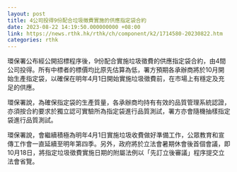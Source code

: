 ```yaml
---
layout: post
title: 4公司投得9份配合垃圾徵費實施的供應指定袋合約
date: 2023-08-22 14:19:50.000000000 +08:00
link: https://news.rthk.hk/rthk/ch/component/k2/1714580-20230822.htm
categories: rthk
---
```


環保署公布經公開招標程序後，9份配合實施垃圾徵費的供應指定袋合約，由4間公司投得。所有中標者的標價均比原先估算為低，署方預期各承辦商將於10月開始生產指定袋，以確保在明年4月1日開始實施垃圾徵費前，在市場上有穩定及充足的供應。

環保署說，為確保指定袋的生產質量，各承辦商均持有有效的品質管理系統認證，亦須按合約要求於獨立認可實驗所為指定袋進行品質測試，署方亦會隨機抽樣指定袋進行品質測試。

環保署說，會繼續積極為明年4月1日實施垃圾收費做好準備工作，公眾教育和宣傳工作會一直延續至明年第四季。另外，政府將於立法會暑期休會後首個會議，即10月18日，將指定垃圾徵費實施日期的附屬法例以「先訂立後審議」程序提交立法會省覽。
